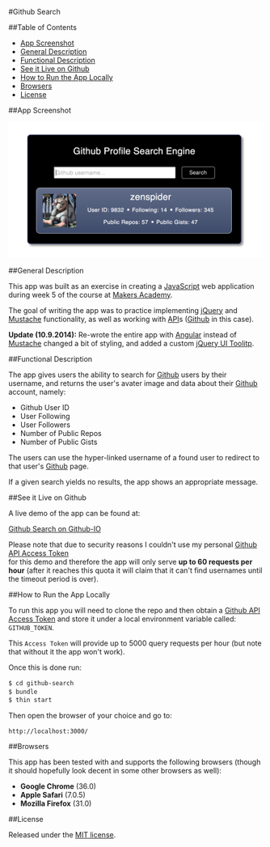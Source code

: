 #Github Search

##Table of Contents

* [App Screenshot](#app-screenshot)
* [General Description](#general-description)
* [Functional Description](#functional-description)
* [See it Live on Github](#see-it-live-on-github)
* [How to Run the App Locally](#how-to-run-the-app-locally)
* [Browsers](#browsers)
* [License](#license)


##App Screenshot

<a href="https://raw.githubusercontent.com/nadavmatalon/github-search/master/public/images/github-search-screenshot.png">
	<img src="images/github-search-screenshot.png" />
</a>

##General Description

This app was built as an exercise in creating a 
[JavaScript](http://en.wikipedia.org/wiki/JavaScript) web application 
during week 5 of the course at [Makers Academy](http://www.makersacademy.com/).

The goal of writing the app was to practice implementing [jQuery](http://jquery.com) 
and [Mustache](http://mustache.github.io/) functionality, as well as working with 
[API](http://en.wikipedia.org/wiki/Application_programming_interface)s 
([Github](http://github.com) in this case).

__Update (10.9.2014):__ Re-wrote the entire app with [Angular](https://angularjs.org/) 
instead of [Mustache](http://mustache.github.io/) changed a bit of styling, and added 
a custom [jQuery UI Toolitp](http://jqueryui.com/tooltip/).


##Functional Description

The app gives users the ability to search for [Github](http://github.com) users 
by their username, and returns the user's avater image and data about their 
[Github](http://github.com) account, namely:

* Github User ID
* User Following
* User Followers
* Number of Public Repos
* Number of Public Gists

The users can use the hyper-linked username of a found user to redirect to that user's 
[Github](http://github.com) page.

If a given search yields no results, the app shows an appropriate message.


##See it Live on Github
            
A live demo of the app can be found at:

[Github Search on Github-IO](http://nadavmatalon.github.io/github-search/)

Please note that due to security reasons I couldn't use my personal 
[Github API Access Token](https://help.github.com/articles/creating-an-access-token-for-command-line-use)  
for this demo and therefore the app will only serve __up to 60 requests per hour__ 
(after it reaches this quota it will claim that it can't find usernames until the 
timeout period is over).


##How to Run the App Locally

To run this app you will need to clone the repo and then obtain a 
[Github API Access Token](https://help.github.com/articles/creating-an-access-token-for-command-line-use) 
and store it under a local environment variable called: `GITHUB_TOKEN`.

This `Access Token` will provide up to 5000 query requests per hour (but note that without it 
the app won't work).

Once this is done run:

```bash
$ cd github-search
$ bundle
$ thin start
```

Then open the browser of your choice and go to:
```
http://localhost:3000/
```


##Browsers

This app has been tested with and supports the following browsers (though
it should hopefully look decent in some other browsers as well):

* __Google Chrome__ (36.0)
* __Apple Safari__ (7.0.5)
* __Mozilla Firefox__ (31.0)


##License

<p>Released under the <a href="http://www.opensource.org/licenses/MIT">MIT license</a>.</p>

